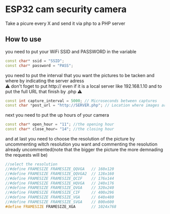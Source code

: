 # ESP32 cam security camera
 Take a picure every X and send it via php to a PHP server


## How to use

you need to put your WiFi SSID and PASSWORD in the variable 
```cpp
const char* ssid = "SSID";
const char* password = "PASS";
```

you need to put the interval that you want the pictures to be tacken and where by indicating the server adress  
⚠ don't foget to put http:// even if it is a local server like 192.168.1.10 and to put the full URL that finish by .php ⚠
```cpp
const int capture_interval = 5000; // Microseconds between captures
const char *post_url = "http://SERVER.php"; // Location where images are POSTED
```

next you need to put the up hours of your camera
```cpp
const char* open_hour = "11"; //the opening hour
const char* close_hour= "14"; //the closing hour
```

and at last you need to choose the resolution of the picture by uncommenting witch resolution you want and commenting the resolution already uncommented(note that the bigger the picture the more demnading the requests will be)
```cpp
//select the resolution
//#define FRAMESIZE FRAMESIZE_QQVGA   // 160x120
//#define FRAMESIZE FRAMESIZE_QQVGA2  // 128x160
//#define FRAMESIZE FRAMESIZE_QCIF    // 176x144
//#define FRAMESIZE FRAMESIZE_HQVGA   // 240x176
//#define FRAMESIZE FRAMESIZE_QVGA    // 320x240
//#define FRAMESIZE FRAMESIZE_CIF     // 400x296
//#define FRAMESIZE FRAMESIZE_VGA     // 640x480
//#define FRAMESIZE FRAMESIZE_SVGA    // 800x600
#define FRAMESIZE FRAMESIZE_XGA       // 1024x768
```

